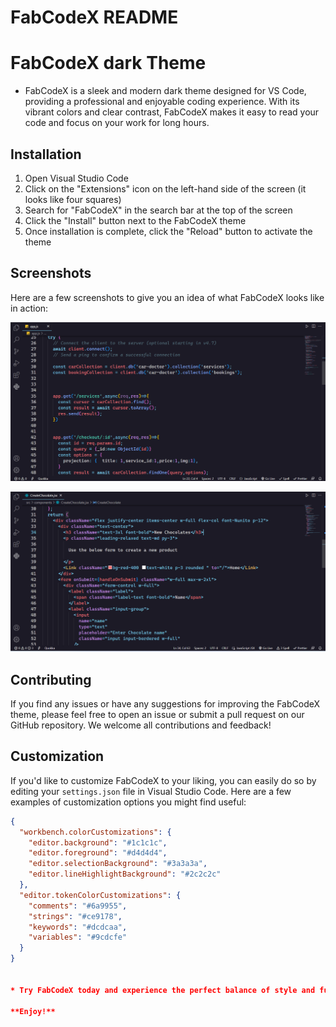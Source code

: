 # FabCodeX README


# FabCodeX dark Theme

* FabCodeX is a sleek and modern dark theme designed for VS Code, providing a professional and enjoyable coding experience. With its vibrant colors and clear contrast, FabCodeX makes it easy to read your code and focus on your work for long hours.


## Installation

1. Open Visual Studio Code
2. Click on the "Extensions" icon on the left-hand side of the screen (it looks like four squares)
3. Search for "FabCodeX" in the search bar at the top of the screen
4. Click the "Install" button next to the FabCodeX theme
5. Once installation is complete, click the "Reload" button to activate the theme


## Screenshots

Here are a few screenshots to give you an idea of what FabCodeX looks like in action:

![FabCodeX Screenshot 1](./screenshort/fabCodeX1.png)

![FabCodeX Screenshot 2](./screenshort/fabCodeX2.png)




## Contributing

If you find any issues or have any suggestions for improving the FabCodeX theme, please feel free to open an issue or submit a pull request on our GitHub repository. We welcome all contributions and feedback!


## Customization

If you'd like to customize FabCodeX to your liking, you can easily do so by editing your `settings.json` file in Visual Studio Code. Here are a few examples of customization options you might find useful:

```json
{
  "workbench.colorCustomizations": {
    "editor.background": "#1c1c1c",
    "editor.foreground": "#d4d4d4",
    "editor.selectionBackground": "#3a3a3a",
    "editor.lineHighlightBackground": "#2c2c2c"
  },
  "editor.tokenColorCustomizations": {
    "comments": "#6a9955",
    "strings": "#ce9178",
    "keywords": "#dcdcaa",
    "variables": "#9cdcfe"
  }
}


* Try FabCodeX today and experience the perfect balance of style and functionality in your coding environment!

**Enjoy!**
